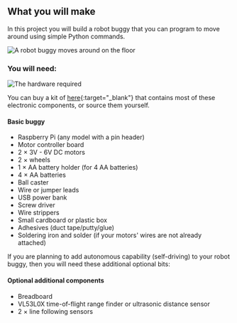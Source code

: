 ## What you will make

In this project you will build a robot buggy that you can program to move around using simple Python commands. 

![A robot buggy moves around on the floor](images/finished.gif)

### You will need:

![The hardware required](images/hardware.jpg)

You can buy a kit of [here](https://thepihut.com/products/camjam-edukit-3-robotics){:target="_blank"} that contains most of these electronic components, or source them yourself.

#### Basic buggy
- Raspberry Pi (any model with a pin header)
- Motor controller board
- 2 × 3V - 6V DC motors
- 2 × wheels
- 1 × AA battery holder (for 4 AA batteries)
- 4 × AA batteries
- Ball caster
- Wire or jumper leads
- USB power bank
- Screw driver
- Wire strippers
- Small cardboard or plastic box
- Adhesives (duct tape/putty/glue)
- Soldering iron and solder (if your motors' wires are not already attached)

If you are planning to add autonomous capability (self-driving) to your robot buggy, then you will need these additional optional bits:

#### Optional additional components
- Breadboard
- VL53L0X time-of-flight range finder or ultrasonic distance sensor
- 2 × line following sensors
